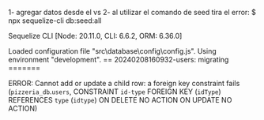 1- agregar datos desde el vs
2- al utilizar el comando de seed tira el error:
$ npx sequelize-cli db:seed:all

Sequelize CLI [Node: 20.11.0, CLI: 6.6.2, ORM: 6.36.0]

Loaded configuration file "src\database\config\config.js".
Using environment "development".
== 20240208160932-users: migrating =======

ERROR: Cannot add or update a child row: a foreign key constraint fails (`pizzeria_db`.`users`, CONSTRAINT `id-type` FOREIGN KEY (`idType`) REFERENCES 
`type` (`idtype`) ON DELETE NO ACTION ON UPDATE NO ACTION)
